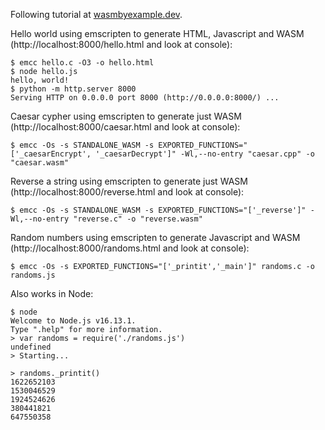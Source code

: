 Following tutorial at [wasmbyexample.dev](https://wasmbyexample.dev/examples/hello-world/hello-world.c.en-us.html).

Hello world using emscripten to generate HTML, Javascript and WASM (http://localhost:8000/hello.html and look at console):

```
$ emcc hello.c -O3 -o hello.html
$ node hello.js
hello, world!
$ python -m http.server 8000
Serving HTTP on 0.0.0.0 port 8000 (http://0.0.0.0:8000/) ...
```

Caesar cypher using emscripten to generate just WASM (http://localhost:8000/caesar.html and look at console):

```
$ emcc -Os -s STANDALONE_WASM -s EXPORTED_FUNCTIONS="['_caesarEncrypt', '_caesarDecrypt']" -Wl,--no-entry "caesar.cpp" -o "caesar.wasm"
```

Reverse a string using emscripten to generate just WASM (http://localhost:8000/reverse.html and look at console):

```
$ emcc -Os -s STANDALONE_WASM -s EXPORTED_FUNCTIONS="['_reverse']" -Wl,--no-entry "reverse.c" -o "reverse.wasm"
```

Random numbers using emscripten to generate Javascript and WASM (http://localhost:8000/randoms.html and look at console):

```
$ emcc -Os -s EXPORTED_FUNCTIONS="['_printit','_main']" randoms.c -o randoms.js
```

Also works in Node:

```
$ node
Welcome to Node.js v16.13.1.
Type ".help" for more information.
> var randoms = require('./randoms.js')
undefined
> Starting...

> randoms._printit()
1622652103
1530046529
1924524626
380441821
647550358
```